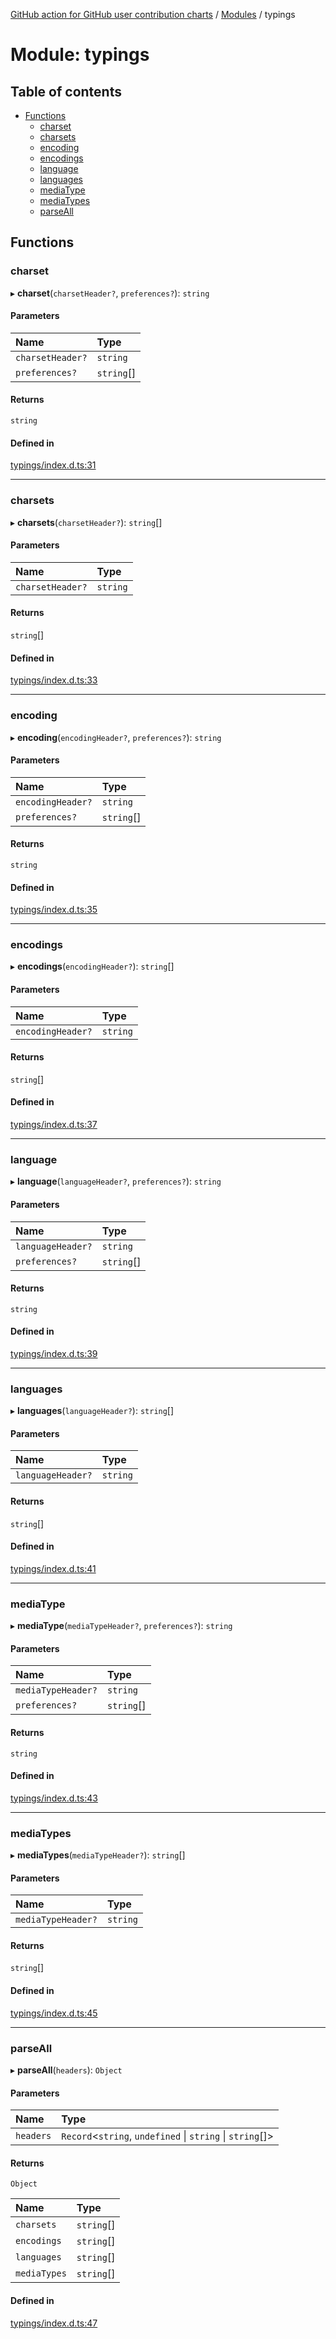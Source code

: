 [GitHub action for GitHub user contribution charts](../README.md) / [Modules](../modules.md) / typings

# Module: typings

## Table of contents

- [Functions](#functions-1)
  - [charset](#charset)
  - [charsets](#charsets)
  - [encoding](#encoding)
  - [encodings](#encodings)
  - [language](#language)
  - [languages](#languages)
  - [mediaType](#mediatype)
  - [mediaTypes](#mediatypes)
  - [parseAll](#parseall)

## Functions

### charset

▸ **charset**(`charsetHeader?`, `preferences?`): `string`

#### Parameters

| Name             | Type       |
| :--------------- | :--------- |
| `charsetHeader?` | `string`   |
| `preferences?`   | `string`[] |

#### Returns

`string`

#### Defined in

[typings/index.d.ts:31](https://github.com/AlexRogalskiy/github-action-user-contribution/blob/8736815/typings/index.d.ts#L31)

***

### charsets

▸ **charsets**(`charsetHeader?`): `string`\[]

#### Parameters

| Name             | Type     |
| :--------------- | :------- |
| `charsetHeader?` | `string` |

#### Returns

`string`\[]

#### Defined in

[typings/index.d.ts:33](https://github.com/AlexRogalskiy/github-action-user-contribution/blob/8736815/typings/index.d.ts#L33)

***

### encoding

▸ **encoding**(`encodingHeader?`, `preferences?`): `string`

#### Parameters

| Name              | Type       |
| :---------------- | :--------- |
| `encodingHeader?` | `string`   |
| `preferences?`    | `string`[] |

#### Returns

`string`

#### Defined in

[typings/index.d.ts:35](https://github.com/AlexRogalskiy/github-action-user-contribution/blob/8736815/typings/index.d.ts#L35)

***

### encodings

▸ **encodings**(`encodingHeader?`): `string`\[]

#### Parameters

| Name              | Type     |
| :---------------- | :------- |
| `encodingHeader?` | `string` |

#### Returns

`string`\[]

#### Defined in

[typings/index.d.ts:37](https://github.com/AlexRogalskiy/github-action-user-contribution/blob/8736815/typings/index.d.ts#L37)

***

### language

▸ **language**(`languageHeader?`, `preferences?`): `string`

#### Parameters

| Name              | Type       |
| :---------------- | :--------- |
| `languageHeader?` | `string`   |
| `preferences?`    | `string`[] |

#### Returns

`string`

#### Defined in

[typings/index.d.ts:39](https://github.com/AlexRogalskiy/github-action-user-contribution/blob/8736815/typings/index.d.ts#L39)

***

### languages

▸ **languages**(`languageHeader?`): `string`\[]

#### Parameters

| Name              | Type     |
| :---------------- | :------- |
| `languageHeader?` | `string` |

#### Returns

`string`\[]

#### Defined in

[typings/index.d.ts:41](https://github.com/AlexRogalskiy/github-action-user-contribution/blob/8736815/typings/index.d.ts#L41)

***

### mediaType

▸ **mediaType**(`mediaTypeHeader?`, `preferences?`): `string`

#### Parameters

| Name               | Type       |
| :----------------- | :--------- |
| `mediaTypeHeader?` | `string`   |
| `preferences?`     | `string`[] |

#### Returns

`string`

#### Defined in

[typings/index.d.ts:43](https://github.com/AlexRogalskiy/github-action-user-contribution/blob/8736815/typings/index.d.ts#L43)

***

### mediaTypes

▸ **mediaTypes**(`mediaTypeHeader?`): `string`\[]

#### Parameters

| Name               | Type     |
| :----------------- | :------- |
| `mediaTypeHeader?` | `string` |

#### Returns

`string`\[]

#### Defined in

[typings/index.d.ts:45](https://github.com/AlexRogalskiy/github-action-user-contribution/blob/8736815/typings/index.d.ts#L45)

***

### parseAll

▸ **parseAll**(`headers`): `Object`

#### Parameters

| Name      | Type                                                      |
| :-------- | :-------------------------------------------------------- |
| `headers` | `Record`<`string`, `undefined` \| `string` \| `string`[]> |

#### Returns

`Object`

| Name         | Type       |
| :----------- | :--------- |
| `charsets`   | `string`[] |
| `encodings`  | `string`[] |
| `languages`  | `string`[] |
| `mediaTypes` | `string`[] |

#### Defined in

[typings/index.d.ts:47](https://github.com/AlexRogalskiy/github-action-user-contribution/blob/8736815/typings/index.d.ts#L47)
